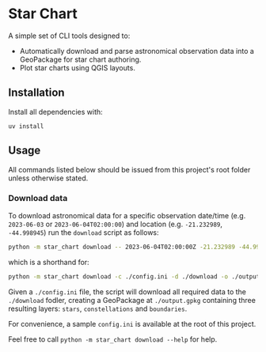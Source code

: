 # Star Chart

A simple set of CLI tools designed to:

- Automatically download and parse astronomical observation data into a GeoPackage for star chart authoring.
- Plot star charts using QGIS layouts.

## Installation

Install all dependencies with:

```
uv install
```

## Usage

All commands listed below should be issued from this project's root folder unless otherwise stated.

### Download data

To download astronomical data for a specific observation date/time (e.g. `2023-06-03` or `2023-06-04T02:00:00`) and location (e.g. `-21.232989`, `-44.998945`) run the `download` script as follows:

```sh
python -m star_chart download -- 2023-06-04T02:00:00Z -21.232989 -44.998945
```

which is a shorthand for:

```sh
python -m star_chart download -c ./config.ini -d ./download -o ./output.gpkg -- 2023-06-04T02:00:00Z -21.232989 -44.998945
```

Given a `./config.ini` file, the script will download all required data to the `./download` fodler, creating a GeoPackage at `./output.gpkg` containing three resulting layers: `stars`, `constellations` and `boundaries`.

For convenience, a sample `config.ini` is available at the root of this project.

Feel free to call `python -m star_chart download --help` for help.
